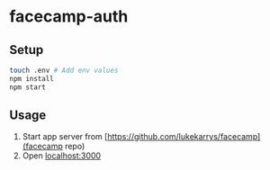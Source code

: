 # facecamp-auth

## Setup

```sh
touch .env # Add env values
npm install
npm start
```

## Usage

1.  Start app server from [https://github.com/lukekarrys/facecamp](facecamp repo)
2.  Open [localhost:3000](http://localhost:3000)
